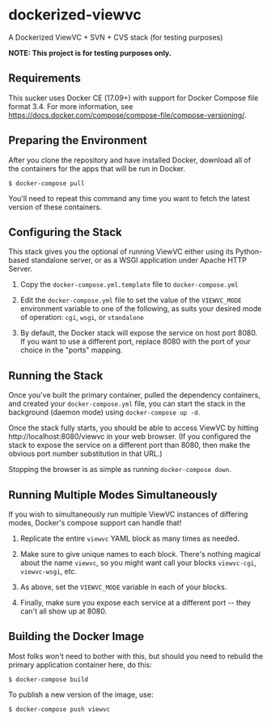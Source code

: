 dockerized-viewvc
=================

A Dockerized ViewVC + SVN + CVS stack (for testing purposes)

**NOTE: This project is for testing purposes only.**


Requirements
------------

This sucker uses Docker CE (17.09+) with support for Docker Compose
file format 3.4.  For more information, see
https://docs.docker.com/compose/compose-file/compose-versioning/.


Preparing the Environment
-------------------------

After you clone the repository and have installed Docker, download all
of the containers for the apps that will be run in Docker.

    $ docker-compose pull

You'll need to repeat this command any time you want to fetch the
latest version of these containers.


Configuring the Stack
---------------------

This stack gives you the optional of running ViewVC either using its
Python-based standalone server, or as a WSGI application under Apache
HTTP Server.

1. Copy the `docker-compose.yml.template` file to `docker-compose.yml`

2. Edit the `docker-compose.yml` file to set the value of the
   `VIEWVC_MODE` environment variable to one of the following, as
   suits your desired mode of operation:  `cgi`, `wsgi`, or
   `standalone`

3. By default, the Docker stack will expose the service on host port
   8080.  If you want to use a different port, replace 8080 with the
   port of your choice in the "ports" mapping.


Running the Stack
-----------------

Once you've built the primary container, pulled the dependency
containers, and created your `docker-compose.yml` file, you can start
the stack in the background (daemon mode) using `docker-compose up
-d`.

Once the stack fully starts, you should be able to access ViewVC by
hitting http://localhost:8080/viewvc in your web browser.  (If you
configured the stack to expose the service on a different port than
8080, then make the obvious port number substitution in that URL.)

Stopping the browser is as simple as running `docker-compose down`.


Running Multiple Modes Simultaneously
-------------------------------------

If you wish to simultaneously run multiple ViewVC instances of
differing modes, Docker's compose support can handle that!

1. Replicate the entire `viewvc` YAML block as many times as needed.

2. Make sure to give unique names to each block.  There's nothing
   magical about the name `viewvc`, so you might want call your blocks
   `viewvc-cgi`, `viewvc-wsgi`, etc.

3. As above, set the `VIEWVC_MODE` variable in each of your blocks.

4. Finally, make sure you expose each service at a different port --
   they can't all show up at 8080.


Building the Docker Image
-------------------------

Most folks won't need to bother with this, but should you need to
rebuild the primary application container here, do this:

    $ docker-compose build

To publish a new version of the image, use:

    $ docker-compose push viewvc
